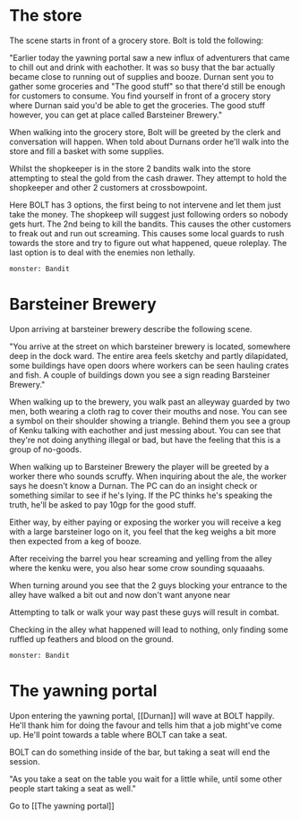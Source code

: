# The store

The scene starts in front of a grocery store. Bolt is told the following:

"Earlier today the yawning portal saw a new influx of adventurers that came to chill out and drink with eachother. It was so busy that the bar actually became close to running out of supplies and booze. Durnan sent you to gather some groceries and "The good stuff" so that there'd still be enough for customers to consume. You find yourself in front of a grocery story where Durnan said you'd be able to get the groceries. The good stuff however, you can get at place called Barsteiner Brewery."

When walking into the grocery store, Bolt will be greeted by the clerk and conversation will happen. When told about Durnans order he'll walk into the store and fill a basket with some supplies.

Whilst the shopkeeper is in the store 2 bandits walk into the store attempting to steal the gold from the cash drawer. They attempt to hold the shopkeeper and other 2 customers at crossbowpoint. 

Here BOLT has 3 options, the first being to not intervene and let them just take the money. The shopkeep will suggest just following orders so nobody gets hurt.
The 2nd being to kill the bandits. This causes the other customers to freak out and run out screaming. This causes some local guards to rush towards the store and try to figure out what happened, queue roleplay.
The last option is to deal with the enemies non lethally. 

```statblock
monster: Bandit
```



# Barsteiner Brewery

Upon arriving at barsteiner brewery describe the following scene.

"You arrive at the street on which barsteiner brewery is located, somewhere deep in the dock ward. The entire area feels sketchy and partly dilapidated, some buildings have open doors where workers can be seen hauling crates and fish. A couple of buildings down you see a sign reading Barsteiner Brewery."

When walking up to the brewery, you walk past an alleyway guarded by two men, both wearing a cloth rag to cover their mouths and nose. You can see a symbol on their shoulder showing a triangle. Behind them you see a group of Kenku talking with eachother and just messing about. You can see that they're not doing anything illegal or bad, but have the feeling that this is a group of no-goods.

When walking up to Barsteiner Brewery the player will be greeted by a worker there who sounds scruffy. When inquiring about the ale, the worker says he doesn't know a Durnan. The PC can do an insight check or something similar to see if he's lying. If the PC thinks he's speaking the truth, he'll be asked to pay 10gp for the good stuff. 

Either way, by either paying or exposing the worker you will receive a keg with a large barsteiner logo on it, you feel that the keg weighs a bit more then expected from a keg of booze.

After receiving the barrel you hear screaming and yelling from the alley where the kenku were, you also hear some crow sounding squaaahs. 

When turning around you see that the 2 guys blocking your entrance to the alley have walked a bit out and now don't want anyone near 

Attempting to talk or walk your way past these guys will result in combat. 

Checking in the alley what happened will lead to nothing, only finding some ruffled up feathers and blood on the ground. 


```statblock
monster: Bandit
```



# The yawning portal
Upon entering the yawning portal, [[Durnan]] will wave at BOLT happily. He'll thank him for doing the favour and tells him that a job might've come up. He'll point towards a table where BOLT can take a seat. 

BOLT can do something inside of the bar, but taking a seat will end the session. 

"As you take a seat on the table you wait for a little while, until some other people start taking a seat as well."


Go to [[The yawning portal]] 